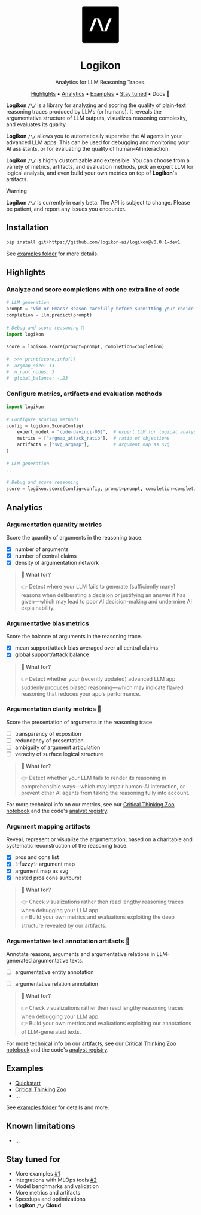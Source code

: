 
<div align="center">

<img src="./docs/logo_logikon_notext_withborder.png" alt="Logikon Logo" width=100></img>

# Logikon

Analytics for LLM Reasoning Traces.

[Highlights](#highlights) •
[Analytics](#analytics) •
[Examples](#examples) •
[Stay tuned](#stay-tuned-for) •
Docs 🚧

</div>


**Logikon `/\/`** is a library for analyzing and scoring the quality of plain-text reasoning traces produced by LLMs (or humans). It reveals the argumentative structure of LLM outputs, visualizes reasoning complexity, and evaluates its quality.

**Logikon `/\/`** allows you to automatically supervise the AI agents in your advanced LLM apps. This can be used for debugging and monitoring your AI assistants, or for evaluating the quality of human–AI interaction.

**Logikon `/\/`** is highly customizable and extensible. You can choose from a variety of metrics, artifacts, and evaluation methods, pick an expert LLM for logical analysis, and even build your own metrics on top of **Logikon**'s artifacts.


> [!WARNING]
> **Logikon `/\/`** is currently in early beta. The API is subject to change. Please be patient, and report any issues you encounter.

## Installation

```sh
pip install git+https://github.com/logikon-ai/logikon@v0.0.1-dev1
```

See [examples folder](./examples) for more details.

## Highlights

### Analyze and score completions with one extra line of code

```python
# LLM generation
prompt = "Vim or Emacs? Reason carefully before submitting your choice."
completion = llm.predict(prompt)

# Debug and score reasoning 🚀
import logikon

score = logikon.score(prompt=prompt, completion=completion)

#  >>> print(score.info())
#  argmap_size: 13
#  n_root_nodes: 3
#  global_balance: -.23
```


### Configure metrics, artifacts and evaluation methods

```python
import logikon

# Configure scoring methods
config = logikon.ScoreConfig(
    expert_model = "code-davinci-002",  # expert LLM for logical analysis
    metrics = ["argmap_attack_ratio"],  # ratio of objections
    artifacts = ["svg_argmap"],         # argument map as svg
)

# LLM generation
...

# Debug and score reasoning
score = logikon.score(config=config, prompt=prompt, completion=completion)
```

## Analytics


### Argumentation quantity metrics

Score the quantity of arguments in the reasoning trace.

* [x] number of arguments
* [x] number of central claims
* [x] density of argumentation network

> **🤔 What for?**
>
> 👉 Detect where your LLM fails to generate (sufficiently many) reasons when deliberating a decision or justifying an answer it has given—which may lead to poor AI decision-making and undermine AI explainability.


### Argumentative bias metrics

Score the balance of arguments in the reasoning trace.

* [x] mean support/attack bias averaged over all central claims
* [x] global support/attack balance

> **🤔 What for?**
>
> 👉 Detect whether your (recently updated) advanced LLM app suddenly produces biased reasoning—which may indicate flawed reasoning that reduces your app's performance.

### Argumentation clarity metrics 🚧

Score the presentation of arguments in the reasoning trace.

* [ ] transparency of exposition 
* [ ] redundancy of presentation
* [ ] ambiguity of argument articulation
* [ ] veracity of surface logical structure 

> **🤔 What for?**
>
> 👉 Detect whether your LLM fails to render its reasoning in comprehensible ways—which may impair human-AI interaction, or prevent other AI agents from taking the reasoning fully into account.


For more technical info on our metrics, see our [Critical Thinking Zoo notebook](./examples/metrics_artifacts_zoo.ipynb) and the code's [analyst registry](https://github.com/logikon-ai/logikon/blob/eaa41db5763ce8aca24818fd3130078b20d8ed90/src/logikon/analysts/registry.py#L30).


### Argument mapping artifacts

Reveal, represent or visualize the argumentation, based on a charitable and systematic reconstruction of the reasoning trace.

- [x] pros and cons list
- [x] ✨fuzzy✨ argument map
- [x] argument map as svg
- [x] nested pros cons sunburst 

> **🤔 What for?**
>
> 👉 Check visualizations rather then read lengthy reasoning traces when debugging your LLM app. <br/>
> 👉 Build your own metrics and evaluations exploiting the deep structure revealed by our artifacts.



### Argumentative text annotation artifacts 🚧

Annotate reasons, arguments and argumentative relations in LLM-generated argumentative texts.

- [ ] argumentative entity annotation
- [ ] argumentative relation annotation


> **🤔 What for?**
>
> 👉 Check visualizations rather then read lengthy reasoning traces when debugging your LLM app. <br/>
> 👉 Build your own metrics and evaluations exploiting our annotations of LLM-generated texts.



For more technical info on our artifacts, see our [Critical Thinking Zoo notebook](./examples/metrics_artifacts_zoo.ipynb) and the code's [analyst registry](https://github.com/logikon-ai/logikon/blob/eaa41db5763ce8aca24818fd3130078b20d8ed90/src/logikon/analysts/registry.py#L30).


## Examples

* [Quickstart](./examples/quickstart.ipynb)
* [Critical Thinking Zoo](./examples/metrics_artifacts_zoo.ipynb)
* ...

See [examples folder](./examples) for details and more.


## Known limitations

* ...


## Stay tuned for

* More examples [#1](https://github.com/logikon-ai/logikon/issues/1)
* Integrations with MLOps tools [#2](https://github.com/logikon-ai/logikon/issues/2)
* Model benchmarks and validation
* More metrics and artifacts
* Speedups and optimizations
* **Logikon `/\/` Cloud**







